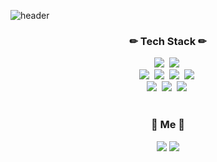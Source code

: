 ![header](https://capsule-render.vercel.app/api?type=waving&color=gradient&customColorList=14&height=300&section=header&text=Hi!%20I'm%20Hyojeong&fontAlign=50&fontSize=90)

<h3 align="center">✏ Tech Stack ✏</h3>
<div align="center">
  <img src="https://img.shields.io/badge/React-61DAFB?style=flat-square&logo=React&logoColor=white"/></a>&nbsp
  <img src="https://img.shields.io/badge/React%20Native-0088CC?style=flat-square&logo=React&logoColor=white"/></a>&nbsp
  <br>
  <img src="https://img.shields.io/badge/HTML5-E34F26?style=flat-square&logo=HTML5&logoColor=white"/></a>&nbsp
  <img src="https://img.shields.io/badge/CSS3-1572B6?style=flat-square&logo=CSS3&logoColor=white"/></a>&nbsp
  <img src="https://img.shields.io/badge/Javascript-F7DF1E?style=flat-square&logo=Javascript&logoColor=white"/></a>&nbsp
  <img src="https://img.shields.io/badge/TypeScript-3178C6?style=flat-square&logo=TypeScript&logoColor=white"/></a>&nbsp
  <br>
  <img src="https://img.shields.io/badge/Java-007396?style=flat-square&logo=Java&logoColor=white"/></a>&nbsp
  <img src="https://img.shields.io/badge/Python-3776AB?style=flat-square&logo=Python&logoColor=white"/></a>&nbsp
  <img src="https://img.shields.io/badge/C-A8B9CC?style=flat-square&logo=C&logoColor=white"/></a>&nbsp
</div>  
<br>
<h3 align="center">🎁 Me 🎁</h3>
<div align="center">
  <a href="https://velog.io/@krkorklo58" target="_blank"><img src="https://img.shields.io/badge/Velog-20C997?style=flat-square&logo=Vimeo&logoColor=white"/></a>
  <a href="mailto:2713jhj@ewhain.net" target="_blank"><img src="https://img.shields.io/badge/Mail-EA4335?style=flat-square&logo=Gmail&logoColor=white"/></a>
</div>  
<br>
